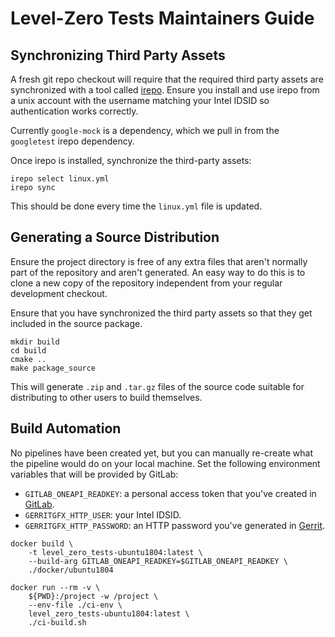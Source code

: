 # Level-Zero Tests Maintainers Guide

## Synchronizing Third Party Assets

A fresh git repo checkout will require that the required third party assets are
synchronized with a tool called [irepo](https://github.intel.com/GSDI/irepo).
Ensure you install and use irepo from a unix account with the username matching
your Intel IDSID so authentication works correctly.

Currently `google-mock` is a dependency, which we pull in from the `googletest`
irepo dependency.

Once irepo is installed, synchronize the third-party assets:

```
irepo select linux.yml
irepo sync
```

This should be done every time the `linux.yml` file is updated.

## Generating a Source Distribution

Ensure the project directory is free of any extra files that aren't normally
part of the repository and aren't generated. An easy way to do this is to clone
a new copy of the repository independent from your regular development checkout.

Ensure that you have synchronized the third party assets so that they get
included in the source package.

```
mkdir build
cd build
cmake ..
make package_source
```

This will generate `.zip` and `.tar.gz` files of the source code suitable for
distributing to other users to build themselves.

## Build Automation

No pipelines have been created yet, but you can manually re-create what the
pipeline would do on your local machine. Set the following environment variables
that will be provided by GitLab:
- `GITLAB_ONEAPI_READKEY`: a personal access token that you've created in
  [GitLab](https://gitlab.devtools.intel.com/profile/personal_access_tokens).
- `GERRITGFX_HTTP_USER`: your Intel IDSID.
- `GERRITGFX_HTTP_PASSWORD`: an HTTP password you've generated in
  [Gerrit](https://gerrit-gfx.intel.com/#/settings/http-password).

```
docker build \
    -t level_zero_tests-ubuntu1804:latest \
    --build-arg GITLAB_ONEAPI_READKEY=$GITLAB_ONEAPI_READKEY \
    ./docker/ubuntu1804

docker run --rm -v \
    ${PWD}:/project -w /project \
    --env-file ./ci-env \
    level_zero_tests-ubuntu1804:latest \
    ./ci-build.sh
```